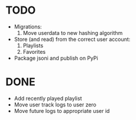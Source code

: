 # TODO
- Migrations:
    1. Move userdata to new hashing algorithm
- Store (and read) from the correct user account:
    1. Playlists
    2. Favorites
- Package jsoni and publish on PyPi

# DONE
- Add recently played playlist
- Move user track logs to user zero
- Move future logs to appropriate user id